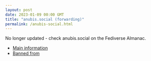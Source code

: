 ```yaml
---
layout: post
date: 2023-01-09 00:00 GMT
title: "anubis.social (forwarding)"
permalink: /anubis-social.html
---
```


No longer updated - check anubis.social on the Fediverse Almanac.

* [Main information](https://www.fediversealmanac.com/api/v1/instances/anubis.social)
* [Banned from](https://www.fediversealmanac.com/api/v1/instances/anubis.social/banned_from)


